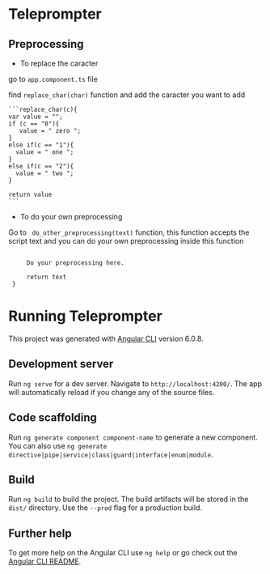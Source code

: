 # Teleprompter


## Preprocessing

- To replace the caracter

go to ```app.component.ts``` file

find ```replace_char(char)``` function and add the caracter you want to add 

    ```replace_char(c){
    var value = "";
    if (c == "0"){
       value = " zero ";
    }
    else if(c == "1"){
      value = " one ";
    }
    else if(c == "2"){
      value = " two ";
    }

    return value
    ```
- To do your own preprocessing 

Go to ``` do_other_preprocessing(text)```  function, this function accepts the script text and you can do your own preprocessing inside this function
 

 ``` do_other_preprocessing(text){
     
      Do your preprocessing here.
      
      return text
  }

  ```

# Running Teleprompter 
This project was generated with [Angular CLI](https://github.com/angular/angular-cli) version 6.0.8.

## Development server

Run `ng serve` for a dev server. Navigate to `http://localhost:4200/`. The app will automatically reload if you change any of the source files.

## Code scaffolding

Run `ng generate component component-name` to generate a new component. You can also use `ng generate directive|pipe|service|class|guard|interface|enum|module`.

## Build

Run `ng build` to build the project. The build artifacts will be stored in the `dist/` directory. Use the `--prod` flag for a production build.



## Further help

To get more help on the Angular CLI use `ng help` or go check out the [Angular CLI README](https://github.com/angular/angular-cli/blob/master/README.md).
